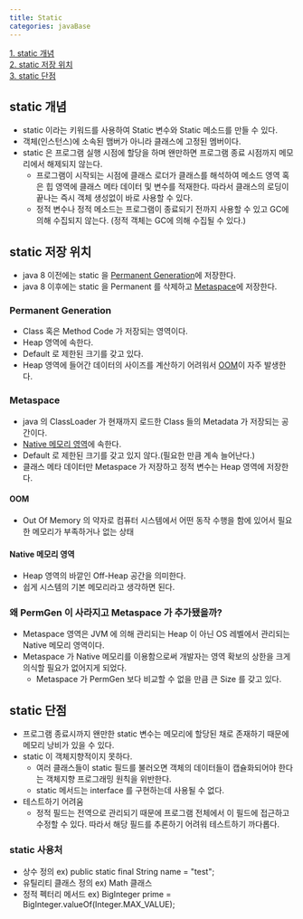 ```yaml
---
title: Static
categories: javaBase
---
```


[1. static 개념](#static-개념)  
[2. static 저장 위치](#static-저장-위치)  
[3. static 단점](#static-단점)  

## static 개념
+ static 이라는 키워드를 사용하여 Static 변수와 Static 메소드를 만들 수 있다.
+ 객체(인스턴스)에 소속된 맴버가 아니라 클래스에 고정된 멤버이다.
+ static 은 프로그램 실행 시점에 할당을 하며 왠만하면 프로그램 종료 시점까지 메모리에서 해제되지 않는다.
  + 프로그램이 시작되는 시점에 클래스 로더가 클래스를 해석하여 메소드 영역 혹은 힙 영역에 
  클래스 메타 데이터 및 변수를 적재한다. 따라서 클래스의 로딩이 끝나는 즉시 객체 생성없이 바로 사용할 수 있다.
  + 정적 변수나 정적 메소드는 프로그램이 종료되기 전까지 사용할 수 있고 GC에 의해 수집되지 않는다.
    (정적 객체는 GC에 의해 수집될 수 있다.)

## static 저장 위치
+ java 8 이전에는 static 을 [Permanent Generation](#Permanent-Generation)에 저장한다.
+ java 8 이후에는 static 을 Permanent 를 삭제하고 [Metaspace](#Metaspace)에 저장한다.

### Permanent Generation
+ Class 혹은 Method Code 가 저장되는 영역이다.
+ Heap 영역에 속한다.
+ Default 로 제한된 크기를 갖고 있다.
+ Heap 영역에 들어간 데이터의 사이즈를 계산하기 어려워서 [OOM](#OOM)이 자주 발생한다.

### Metaspace
+ java 의 ClassLoader 가 현재까지 로드한 Class 들의 Metadata 가 저장되는 공간이다.
+ [Native 메모리 영역](#Native-메모리-영역)에 속한다.
+ Default 로 제한된 크기를 갖고 있지 않다.(필요한 만큼 계속 늘어난다.)
+ 클래스 메타 데이터만 Metaspace 가 저장하고 정적 변수는 Heap 영역에 저장한다.

#### OOM
+ Out Of Memory 의 약자로 컴퓨터 시스템에서 어떤 동작 수행을 함에 있어서 필요한 메모리가 부족하거나 없는 상태

#### Native 메모리 영역
+ Heap 영역의 바깥인 Off-Heap 공간을 의미한다.
+ 쉽게 시스템의 기본 메모리라고 생각하면 된다.

### 왜 PermGen 이 사라지고 Metaspace 가 추가됐을까?
+ Metaspace 영역은 JVM 에 의해 관리되는 Heap 이 아닌 OS 레벨에서 관리되는 Native 메모리 영역이다.
+ Metaspace 가 Native 메모리를 이용함으로써 개발자는 영역 확보의 상한을 크게 의식할 필요가 없어지게 되었다.
    + Metaspace 가 PermGen 보다 비교할 수 없을 만큼 큰 Size 를 갖고 있다.

## static 단점
+ 프로그램 종료시까지 왠만한 static 변수는 메모리에 할당된 채로 존재하기 때문에 메모리 낭비가 있을 수 있다.
+ static 이 객체지향적이지 못하다.
    + 여러 클래스들이 static 필드를 불러오면 객체의 데이터들이 캡슐화되어야 한다는 객체지향 프로그래밍 원칙을 위반한다.
    + static 메서드는 interface 를 구현하는데 사용될 수 없다.
+ 테스트하기 어려움
    + 정적 필드는 전역으로 관리되기 때문에 프로그램 전체에서 이 필드에 접근하고 수정할 수 있다.
  따라서 해당 필드를 추론하기 어려워 테스트하기 까다롭다.

### static 사용처
+ 상수 정의 ex) public static final String name = "test";
+ 유틸리티 클래스 정의 ex) Math 클래스
+ 정적 펙터리 메서드 ex) BigInteger prime = BigInteger.valueOf(Integer.MAX_VALUE);